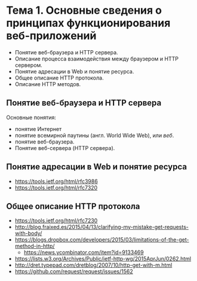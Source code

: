 # Тема 1. Основные сведения о принципах функционирования веб-приложений

* Понятие веб-браузера и HTTP сервера.
* Описание процесса взаимодействия между браузером и HTTP сервером.
* Понятие адресации в Web и понятие ресурса.
* Общее описание HTTP протокола.
* Описание HTTP методов.

## Понятие веб-браузера и HTTP сервера

Основные понятия:

* понятие Интернет
* понятие всемирной паутины (англ. World Wide Web), или *веб*.
* понятие веб-браузера.
* Понятие веб-сервера (HTTP сервера).

## Понятие адресации в Web и понятие ресурса

* https://tools.ietf.org/html/rfc3986
* https://tools.ietf.org/html/rfc7320

## Общее описание HTTP протокола

* https://tools.ietf.org/html/rfc7230
* http://blog.fraixed.es/2015/04/13/clarifying-my-mistake-get-requests-with-body/
* https://blogs.dropbox.com/developers/2015/03/limitations-of-the-get-method-in-http/
  * https://news.ycombinator.com/item?id=9133469
* https://lists.w3.org/Archives/Public/ietf-http-wg/2015AprJun/0262.html
* http://dret.typepad.com/dretblog/2007/10/http-get-with-m.html
* https://github.com/request/request/issues/1562

